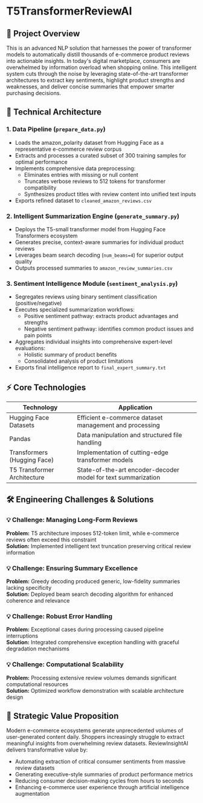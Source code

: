 # T5TransformerReviewAI

## 📌 Project Overview

This is an advanced NLP solution that harnesses the power of transformer models to automatically distill thousands of e-commerce product reviews into actionable insights. In today's digital marketplace, consumers are overwhelmed by information overload when shopping online. This intelligent system cuts through the noise by leveraging state-of-the-art transformer architectures to extract key sentiments, highlight product strengths and weaknesses, and deliver concise summaries that empower smarter purchasing decisions.

## 🔧 Technical Architecture

### 1. Data Pipeline (`prepare_data.py`)
- Loads the amazon_polarity dataset from Hugging Face as a representative e-commerce review corpus
- Extracts and processes a curated subset of 300 training samples for optimal performance
- Implements comprehensive data preprocessing:
  - Eliminates entries with missing or null content
  - Truncates verbose reviews to 512 tokens for transformer compatibility
  - Synthesizes product titles with review content into unified text inputs
- Exports refined dataset to `cleaned_amazon_reviews.csv`

### 2. Intelligent Summarization Engine (`generate_summary.py`)
- Deploys the T5-small transformer model from Hugging Face Transformers ecosystem
- Generates precise, context-aware summaries for individual product reviews
- Leverages beam search decoding (`num_beams=4`) for superior output quality
- Outputs processed summaries to `amazon_review_summaries.csv`

### 3. Sentiment Intelligence Module (`sentiment_analysis.py`)
- Segregates reviews using binary sentiment classification (positive/negative)
- Executes specialized summarization workflows:
  - Positive sentiment pathway: extracts product advantages and strengths
  - Negative sentiment pathway: identifies common product issues and pain points
- Aggregates individual insights into comprehensive expert-level evaluations:
  - Holistic summary of product benefits
  - Consolidated analysis of product limitations
- Exports final intelligence report to `final_expert_summary.txt`

## ⚡ Core Technologies

| Technology                | Application                                      |
|---------------------------|--------------------------------------------------|
| Hugging Face Datasets     | Efficient e-commerce dataset management and processing |
| Pandas                    | Data manipulation and structured file handling   |
| Transformers (Hugging Face)| Implementation of cutting-edge transformer models |
| T5 Transformer Architecture | State-of-the-art encoder-decoder model for text summarization |

## 🛠️ Engineering Challenges & Solutions

### 💡 Challenge: Managing Long-Form Reviews
**Problem:** T5 architecture imposes 512-token limit, while e-commerce reviews often exceed this constraint  
**Solution:** Implemented intelligent text truncation preserving critical review information

### 💡 Challenge: Ensuring Summary Excellence
**Problem:** Greedy decoding produced generic, low-fidelity summaries lacking specificity  
**Solution:** Deployed beam search decoding algorithm for enhanced coherence and relevance

### 💡 Challenge: Robust Error Handling
**Problem:** Exceptional cases during processing caused pipeline interruptions  
**Solution:** Integrated comprehensive exception handling with graceful degradation mechanisms

### 💡 Challenge: Computational Scalability
**Problem:** Processing extensive review volumes demands significant computational resources  
**Solution:** Optimized workflow demonstration with scalable architecture design

## 🎯 Strategic Value Proposition

Modern e-commerce ecosystems generate unprecedented volumes of user-generated content daily. Shoppers increasingly struggle to extract meaningful insights from overwhelming review datasets. ReviewInsightAI delivers transformative value by:

- Automating extraction of critical consumer sentiments from massive review datasets
- Generating executive-style summaries of product performance metrics
- Reducing consumer decision-making cycles from hours to seconds
- Enhancing e-commerce user experience through artificial intelligence augmentation


